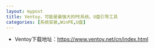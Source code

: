 ```yaml
---
layout: mypost
title: Ventoy，可能是最强大的PE系统、U盘引导工具
categories: [系统安装,WinPE,U盘]
---
```


- Ventoy下载地址：<https://www.ventoy.net/cn/index.html>